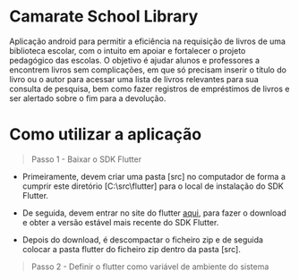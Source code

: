 # Camarate School Library

Aplicação android para permitir a eficiência na requisição de livros de uma biblioteca escolar, com o intuito em apoiar e fortalecer o projeto pedagógico das escolas. O objetivo é ajudar alunos e professores a encontrem livros sem complicações, em que só precisam inserir o título do livro ou o autor para acessar uma lista de livros relevantes para sua consulta de pesquisa, bem como fazer registros de empréstimos de livros e ser alertado sobre o fim para a devolução.

# Como utilizar a aplicação

> Passo 1 - Baixar o SDK Flutter

- Primeiramente, devem criar uma pasta [src] no computador de forma a cumprir este diretório [C:\src\flutter] para o local de instalação do SDK Flutter.

- De seguida, devem entrar no site do flutter [aqui](https://docs.flutter.dev/get-started/install/windows), para fazer o download e obter a versão estável mais recente do SDK Flutter.

- Depois do download, é descompactar o ficheiro zip e de seguida colocar a pasta flutter do ficheiro zip dentro da pasta [src].

> Passo 2 - Definir o flutter como variável de ambiente do sistema



